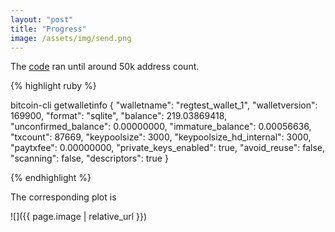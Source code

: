 ```yaml
---
layout: "post"
title: "Progress"
image: /assets/img/send.png
---
```


The [code] ran until around 50k address count.

{% highlight ruby %}

bitcoin-cli getwalletinfo
{
  "walletname": "regtest_wallet_1",
  "walletversion": 169900,
  "format": "sqlite",
  "balance": 219.03869418,
  "unconfirmed_balance": 0.00000000,
  "immature_balance": 0.00056636,
  "txcount": 87669,
  "keypoolsize": 3000,
  "keypoolsize_hd_internal": 3000,
  "paytxfee": 0.00000000,
  "private_keys_enabled": true,
  "avoid_reuse": false,
  "scanning": false,
  "descriptors": true
}

{% endhighlight %}

The corresponding plot is

![]({{ page.image | relative_url }})

[code]: https://github.com/Kirandevraj/summerofbitcoin/blob/master/create_multiple_addresses.py
